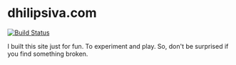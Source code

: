 dhilipsiva.com
==============
[![Build Status](https://travis-ci.org/dhilipsiva/dhilipsiva.com.png)](https://travis-ci.org/dhilipsiva/dhilipsiva.com)


I built this site just for fun. To experiment and play. So, don't be surprised if you find something broken.
